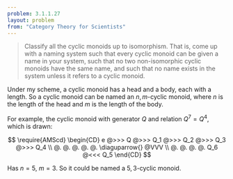 ```yaml
---
problem: 3.1.1.27 
layout: problem
from: "Category Theory for Scientists"
---
```


> Classify all the cyclic monoids up to isomorphism. That is, come up with a
> naming system such that every cyclic monoid can be given a name in your
> system, such that no two non-isomorphic cyclic monoids have the same name, and
> such that no name exists in the system unless it refers to a cyclic monoid.

Under my scheme, a cyclic monoid has a head and a body, each with a length. So a
cyclic monoid can be named an $n,m$-cyclic monoid, where $n$ is the length of
the head and $m$ is the length of the body.

For example, the cyclic monoid with generator $Q$ and relation $Q^7 = Q^4$,
which is drawn:

$$
\require{AMScd}
\begin{CD}
e @>>> Q @>>> Q_1 @>>> Q_2 @>>> Q_3 @>>>           Q_4  \\
@.     @.     @.       @.       @.  \diaguparrow{} @VVV \\
@.     @.     @.       @.       Q_6 @<<<           Q_5
\end{CD}
$$

Has $n = 5$, $m=3$. So it could be named a $5,3$-cyclic monoid.
